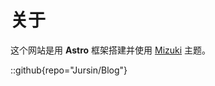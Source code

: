 # 关于

这个网站是用 **Astro** 框架搭建并使用 [Mizuki](https://github.com/matsuzaka-yuki/mizuki) 主题。

::github{repo="Jursin/Blog"}
